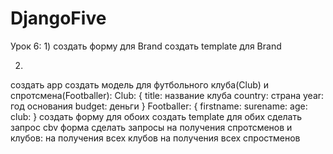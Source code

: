 # DjangoFive

Урок 6:
1)
создать форму для Brand
создать template для Brand

2)
создать app
создать модель для футбольного клуба(Club) и спротсмена(Footballer):
Club: {
  title: название клуба
  country: страна
  year: год основания
  budget: деньги
}
Footballer: {
  firstname: 
  surename: 
  age:
  club: 
}
создать форму для обоих
создать template для обих
сделать запрос cbv форма
сделать запросы на получения спротсменов и клубов:
  на получения всех клубов
  на получения всех спростменов


